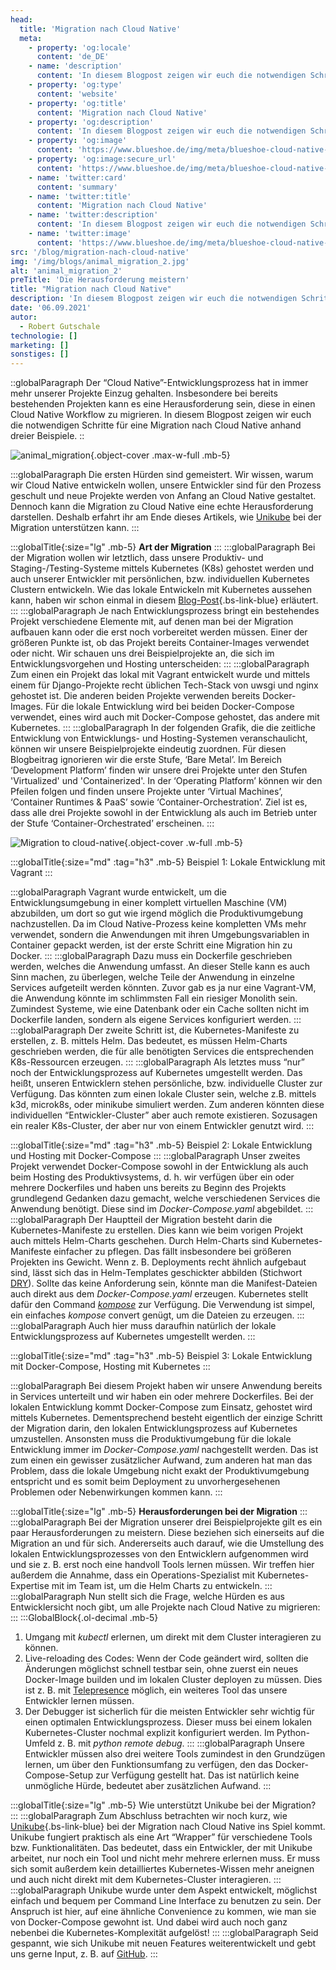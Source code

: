 ```yaml
---
head:
  title: 'Migration nach Cloud Native'
  meta:
    - property: 'og:locale'
      content: 'de_DE'
    - name: 'description'
      content: 'In diesem Blogpost zeigen wir euch die notwendigen Schritte für eine Migration nach Cloud Native. ✅ 3 Beispiele ✅ lokal Entwickeln ✅ Schritt für Schritt'
    - property: 'og:type'
      content: 'website'
    - property: 'og:title'
      content: 'Migration nach Cloud Native'
    - property: 'og:description'
      content: 'In diesem Blogpost zeigen wir euch die notwendigen Schritte für eine Migration nach Cloud Native. ✅ 3 Beispiele ✅ lokal Entwickeln ✅ Schritt für Schritt'
    - property: 'og:image'
      content: 'https://www.blueshoe.de/img/meta/blueshoe-cloud-native-devlopment.png'
    - property: 'og:image:secure_url'
      content: 'https://www.blueshoe.de/img/meta/blueshoe-cloud-native-devlopment.png'
    - name: 'twitter:card'
      content: 'summary'
    - name: 'twitter:title'
      content: 'Migration nach Cloud Native'
    - name: 'twitter:description'
      content: 'In diesem Blogpost zeigen wir euch die notwendigen Schritte für eine Migration nach Cloud Native. ✅ 3 Beispiele ✅ lokal Entwickeln ✅ Schritt für Schritt'
    - name: 'twitter:image'
      content: 'https://www.blueshoe.de/img/meta/blueshoe-cloud-native-devlopment.png'
src: '/blog/migration-nach-cloud-native'
img: '/img/blogs/animal_migration_2.jpg'
alt: 'animal_migration_2'
preTitle: 'Die Herausforderung meistern'
title: "Migration nach Cloud Native"
description: 'In diesem Blogpost zeigen wir euch die notwendigen Schritte für eine Migration nach Cloud Native. ✅ 3 Beispiele ✅ lokal Entwickeln ✅ Schritt für Schritt'
date: '06.09.2021'
autor:
  - Robert Gutschale
technologie: []
marketing: []
sonstiges: []
---
```

::globalParagraph
Der “Cloud Native”-Entwicklungsprozess hat in immer mehr unserer Projekte Einzug gehalten. Insbesondere bei bereits bestehenden Projekten kann es eine Herausforderung sein, diese in einen Cloud Native Workflow zu migrieren. In diesem Blogpost zeigen wir euch die notwendigen Schritte für eine Migration nach Cloud Native anhand dreier Beispiele.
::
<!--more-->

![animal_migration](/img/blogs/animal_migration_2.jpg){.object-cover .max-w-full .mb-5}

:::globalParagraph
Die ersten Hürden sind gemeistert. Wir wissen, warum wir Cloud Native entwickeln wollen, unsere Entwickler sind für den Prozess geschult und neue Projekte werden von Anfang an Cloud Native gestaltet. Dennoch kann die Migration zu Cloud Native eine echte Herausforderung darstellen. Deshalb erfahrt ihr am Ende dieses Artikels, wie <a href="https://unikube.io/" class="text-bs-blue hover:underline hover:decoration-bs-blue hover:decoration-solid" target="_blank">Unikube</a> bei der Migration unterstützen kann.
:::

:::globalTitle{:size="lg" .mb-5}
**Art der Migration**
:::
:::globalParagraph
Bei der Migration wollen wir letztlich, dass unsere Produktiv- und Staging-/Testing-Systeme mittels Kubernetes (K8s) gehostet werden und auch unserer Entwickler mit persönlichen, bzw. individuellen Kubernetes Clustern entwickeln. Wie das lokale Entwickeln mit Kubernetes aussehen kann, haben wir schon einmal in diesem [Blog-Post](/blog/kubernetes-development/){.bs-link-blue} erläutert.
:::
:::globalParagraph
Je nach Entwicklungsprozess bringt ein bestehendes Projekt verschiedene Elemente mit, auf denen man bei der Migration aufbauen kann oder die erst noch vorbereitet werden müssen. Einer der größeren Punkte ist, ob das Projekt bereits Container-Images verwendet oder nicht. Wir schauen uns drei Beispielprojekte an, die sich im Entwicklungsvorgehen und Hosting unterscheiden:
:::
:::globalParagraph
Zum einen ein Projekt das lokal mit Vagrant entwickelt wurde und mittels einem für Django-Projekte recht üblichen Tech-Stack von uwsgi und nginx gehostet ist. Die anderen beiden Projekte verwenden bereits Docker-Images. Für die lokale Entwicklung wird bei beiden Docker-Compose verwendet, eines wird auch mit Docker-Compose gehostet, das andere mit Kubernetes.
:::
:::globalParagraph
In der folgenden Grafik, die die zeitliche Entwicklung von Entwicklungs- und Hosting-Systemen veranschaulicht, können wir unsere Beispielprojekte eindeutig zuordnen. Für diesen Blogbeitrag ignorieren wir die erste Stufe, ‘Bare Metal’. Im Bereich ‘Development Platform’ finden wir unsere drei Projekte unter den Stufen 'Virtualized' und 'Containerized'. In der ‘Operating Platform’ können wir den Pfeilen folgen und finden unsere Projekte unter ‘Virtual Machines’, ‘Container Runtimes & PaaS’ sowie ‘Container-Orchestration’. Ziel ist es, dass alle drei Projekte sowohl in der Entwicklung als auch im Betrieb unter der Stufe ‘Container-Orchestrated’ erscheinen.
:::

![Migration to cloud-native](/img/blogs/migration-to-cloud-native-1.jpg){.object-cover .w-full .mb-5}


:::globalTitle{:size="md" :tag="h3" .mb-5}
Beispiel 1: Lokale Entwicklung mit Vagrant
:::

:::globalParagraph
Vagrant wurde entwickelt, um die Entwicklungsumgebung in einer komplett virtuellen Maschine (VM) abzubilden, um dort so gut wie irgend möglich die Produktivumgebung nachzustellen. Da im Cloud Native-Prozess keine kompletten VMs mehr verwendet, sondern die Anwendungen mit ihren Umgebungsvariablen in Container gepackt werden, ist der erste Schritt eine Migration hin zu Docker.
:::
:::globalParagraph
Dazu muss ein Dockerfile geschrieben werden, welches die Anwendung umfasst. An dieser Stelle kann es auch Sinn machen, zu überlegen, welche Teile der Anwendung in einzelne Services aufgeteilt werden könnten. Zuvor gab es ja nur eine Vagrant-VM, die Anwendung könnte im schlimmsten Fall ein riesiger Monolith sein. Zumindest Systeme, wie eine Datenbank oder ein Cache sollten nicht im Dockerfile landen, sondern als eigene Services konfiguriert werden.
:::
:::globalParagraph
Der zweite Schritt ist, die Kubernetes-Manifeste zu erstellen, z. B. mittels Helm. Das bedeutet, es müssen Helm-Charts geschrieben werden, die für alle benötigten Services die entsprechenden K8s-Ressourcen erzeugen.
:::
:::globalParagraph
Als letztes muss “nur” noch der Entwicklungsprozess auf Kubernetes umgestellt werden. Das heißt, unseren Entwicklern stehen persönliche, bzw. individuelle Cluster zur Verfügung. Das könnten zum einen lokale Cluster sein, welche z.B. mittels k3d, microk8s, oder minikube simuliert werden. Zum anderen könnten diese individuellen “Entwickler-Cluster” aber auch remote existieren. Sozusagen ein realer K8s-Cluster, der aber nur von einem Entwickler genutzt wird.
:::

:::globalTitle{:size="md" :tag="h3" .mb-5}
Beispiel 2: Lokale Entwicklung und Hosting mit Docker-Compose
:::
:::globalParagraph
Unser zweites Projekt verwendet Docker-Compose sowohl in der Entwicklung als auch beim Hosting des Produktivsystems, d. h. wir verfügen über ein oder mehrere Dockerfiles und haben uns bereits zu Beginn des Projekts grundlegend Gedanken dazu gemacht, welche verschiedenen Services die Anwendung benötigt. Diese sind im _Docker-Compose.yaml_ abgebildet.
:::
:::globalParagraph
Der Hauptteil der Migration besteht darin die Kubernetes-Manifeste zu erstellen. Dies kann wie beim vorigen Projekt auch mittels Helm-Charts geschehen. Durch Helm-Charts sind Kubernetes-Manifeste einfacher zu pflegen. Das fällt insbesondere bei größeren Projekten ins Gewicht. Wenn z. B. Deployments recht ähnlich aufgebaut sind, lässt sich das in Helm-Templates geschickter abbilden (Stichwort <a href="https://de.wikipedia.org/wiki/Don%E2%80%99t_repeat_yourself" class="text-bs-blue hover:underline hover:decoration-bs-blue hover:decoration-solid" target="_blank">DRY</a>). Sollte das keine Anforderung sein, könnte man die Manifest-Dateien auch direkt aus dem _Docker-Compose.yaml_ erzeugen. Kubernetes stellt dafür den Command _<a href="https://kubernetes.io/docs/tasks/configure-pod-container/translate-compose-kubernetes/" class="text-bs-blue hover:underline hover:decoration-bs-blue hover:decoration-solid" target="_blank">kompose</a>_ zur Verfügung. Die Verwendung ist simpel, ein einfaches _kompose_ convert genügt, um die Dateien zu erzeugen.
:::
:::globalParagraph
Auch hier muss daraufhin natürlich der lokale Entwicklungsprozess auf Kubernetes umgestellt werden.
:::


:::globalTitle{:size="md" :tag="h3" .mb-5}
Beispiel 3: Lokale Entwicklung mit Docker-Compose, Hosting mit Kubernetes
:::

:::globalParagraph
Bei diesem Projekt haben wir unsere Anwendung bereits in Services unterteilt und wir haben ein oder mehrere Dockerfiles. Bei der lokalen Entwicklung kommt Docker-Compose zum Einsatz, gehostet wird mittels Kubernetes. Dementsprechend besteht eigentlich der einzige Schritt der Migration darin, den lokalen Entwicklungsprozess auf Kubernetes umzustellen. Ansonsten muss die Produktivumgebung für die lokale Entwicklung immer im _Docker-Compose.yaml_ nachgestellt werden. Das ist zum einen ein gewisser zusätzlicher Aufwand, zum anderen hat man das Problem, dass die lokale Umgebung nicht exakt der Produktivumgebung entspricht und es somit beim Deployment zu unvorhergesehenen Problemen oder Nebenwirkungen kommen kann.
:::

:::globalTitle{:size="lg" .mb-5}
**Herausforderungen bei der Migration**
:::
:::globalParagraph
Bei der Migration unserer drei Beispielprojekte gilt es ein paar Herausforderungen zu meistern. Diese beziehen sich einerseits auf die Migration an und für sich. Andererseits auch darauf, wie die Umstellung des lokalen Entwicklungsprozesses von den Entwicklern aufgenommen wird und sie z. B. erst noch eine handvoll Tools lernen müssen. Wir treffen hier außerdem die Annahme, dass ein Operations-Spezialist mit Kubernetes-Expertise mit im Team ist, um die Helm Charts zu entwickeln.
:::
:::globalParagraph
Nun stellt sich die Frage, welche Hürden es aus Entwicklersicht noch gibt, um alle Projekte nach Cloud Native zu migrieren:
:::
:::GlobalBlock{.ol-decimal .mb-5}
1. Umgang mit _kubectl_ erlernen, um direkt mit dem Cluster interagieren zu können.
2. Live-reloading des Codes: Wenn der Code geändert wird, sollten die Änderungen möglichst schnell testbar sein, ohne zuerst ein neues Docker-Image builden und im lokalen Cluster deployen zu müssen. Dies ist z. B. mit <a href="https://www.telepresence.io/" class="text-bs-blue hover:underline hover:decoration-bs-blue hover:decoration-solid" target="_blank">Telepresence</a> möglich, ein weiteres Tool das unsere Entwickler lernen müssen.
3. Der Debugger ist sicherlich für die meisten Entwickler sehr wichtig für einen optimalen Entwicklungsprozess. Dieser muss bei einem lokalen Kubernetes-Cluster nochmal explizit konfiguriert werden. Im Python-Umfeld z. B. mit _python remote debug_.
:::
:::globalParagraph
Unsere Entwickler müssen also drei weitere Tools zumindest in den Grundzügen lernen, um über den Funktionsumfang zu verfügen, den das Docker-Compose-Setup zur Verfügung gestellt hat. Das ist natürlich keine unmögliche Hürde, bedeutet aber zusätzlichen Aufwand.
:::

:::globalTitle{:size="lg" .mb-5}
Wie unterstützt Unikube bei der Migration?
:::
:::globalParagraph
Zum Abschluss betrachten wir noch kurz, wie [Unikube](/tools){.bs-link-blue} bei der Migration nach Cloud Native ins Spiel kommt. Unikube fungiert praktisch als eine Art “Wrapper” für verschiedene Tools bzw. Funktionalitäten. Das bedeutet, dass ein Entwickler, der mit Unikube arbeitet, nur noch ein Tool und nicht mehr mehrere erlernen muss. Er muss sich somit außerdem kein detailliertes Kubernetes-Wissen mehr aneignen und auch nicht direkt mit dem Kubernetes-Cluster interagieren.
:::
:::globalParagraph
Unikube wurde unter dem Aspekt entwickelt, möglichst einfach und bequem per Command Line Interface zu benutzen zu sein. Der Anspruch ist hier, auf eine ähnliche Convenience zu kommen, wie man sie von Docker-Compose gewohnt ist. Und dabei wird auch noch ganz nebenbei die Kubernetes-Komplexität aufgelöst!
:::
:::globalParagraph
Seid gespannt, wie sich Unikube mit neuen Features weiterentwickelt und gebt uns gerne Input, z. B. auf <a href="https://github.com/unikubehq" class="text-bs-blue hover:underline hover:decoration-bs-blue hover:decoration-solid" target="_blank">GitHub</a>.
:::